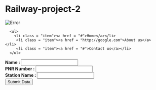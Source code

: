 # Railway-project-2
<!DOCTYPE html>
<html lang="en">
<head>
    <meta charset="UTF-8">
    <meta name="viewport" content="width=device-width, initial-scale=1.0">
     <link rel="stylesheet" type="text/css" href="c.css">
    <title>Train stations</title>
</head>
<body>
   <nav id = "navbar">
       <div id ="logo">
           <img src = "railway-station-619082_960_720.jpg" alt="Error">
        </div>

      <ul>  
        <li class = "item"><a href = "#">Home</a></li>
         <li class = "item"><a href = "http://google.com">About us</a></li>
         <li class = "item"><a href = "#">Contact us</a></li>    
      </ul>     
   </nav>
  
   <section id = "container">
      <div class= "services">
        <strong>Name : <input type = "text" name = "My Name"></strong>
      </div>
      <div class = "services">
        <strong>PNR Number : <input type = "number" name = "PNR no."></strong> 
       </div>
       <div class = "services">
        <strong> Station Name : <input type = "text" name = "My Station"></strong>
       </div>
       <div class = "services">
          <input type = "submit" value = "Submit Data" id = "Justhover">
       </div>
   </section>
</body>
</html>
